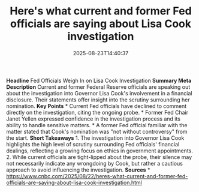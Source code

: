 ﻿---
title: "Here's what current and former Fed officials are saying about Lisa Cook investigation"
date: "2025-08-23T14:40:37"
category: "Markets"
summary: ""
slug: "heres what current and former fed officials are saying about"
source_urls:
  - "https://www.cnbc.com/2025/08/22/heres-what-current-and-former-fed-officials-are-saying-about-lisa-cook-investigation.html"
seo:
  title: "Here's what current and former Fed officials are saying about Lisa Cook investigation | Hash n Hedge"
  description: ""
  keywords: ["news", "markets", "brief"]
---
**Headline** Fed Officials Weigh In on Lisa Cook Investigation  **Summary Meta Description** Current and former Federal Reserve officials are speaking out about the investigation into Governor Lisa Cook's involvement in a financial disclosure. Their statements offer insight into the scrutiny surrounding her nomination.  **Key Points**  * Current Fed officials have declined to comment directly on the investigation, citing the ongoing probe. * Former Fed Chair Janet Yellen expressed confidence in the investigation process and its ability to handle sensitive matters. * A former Fed official familiar with the matter stated that Cook's nomination was "not without controversy" from the start.  **Short Takeaways**  1. The investigation into Governor Lisa Cook highlights the high level of scrutiny surrounding Fed officials' financial dealings, reflecting a growing focus on ethics in government appointments. 2. While current officials are tight-lipped about the probe, their silence may not necessarily indicate any wrongdoing by Cook, but rather a cautious approach to avoid influencing the investigation.  **Sources** * https://www.cnbc.com/2025/08/22/heres-what-current-and-former-fed-officials-are-saying-about-lisa-cook-investigation.html 
